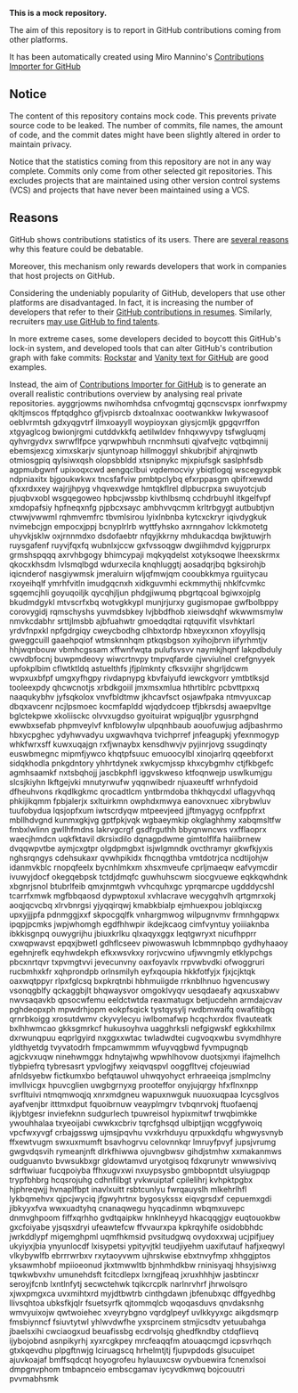 **This is a mock repository.** 

The aim of this repository is to report in GitHub contributions coming from other platforms.

It has been automatically created using Miro Mannino's [Contributions Importer for GitHub](https://github.com/miromannino/contributions-importer-for-github)

## Notice

The content of this repository contains mock code. This prevents private source code to be leaked. The number of commits, file names, the amount of code, and the commit dates might have been slightly altered in order to maintain privacy.

Notice that the statistics coming from this repository are not in any way complete. Commits only come from other selected git repositories. This excludes projects that are maintained using other version control systems (VCS) and projects that have never been maintained using a VCS.

## Reasons

GitHub shows contributions statistics of its users. There are [several reasons](https://github.com/isaacs/github/issues/627) why this feature could be debatable.

Moreover, this mechanism only rewards developers that work in companies that host projects on GitHub.

Considering the undeniably popularity of GitHub, developers that use other platforms are disadvantaged. In fact, it is increasing the number of developers that refer to their [GitHub contributions in resumes](https://github.com/resume/resume.github.com). Similarly, recruiters [may use GitHub to find talents](https://www.socialtalent.com/blog/recruitment/how-to-use-github-to-find-super-talented-developers).

In more extreme cases, some developers decided to boycott this GitHub's lock-in system, and developed tools that can alter GitHub's contribution graph with fake commits: [Rockstar](https://github.com/avinassh/rockstar) and [Vanity text for GitHub](https://github.com/ihabunek/github-vanity) are good examples. 

Instead, the aim of [Contributions Importer for GitHub](https://github.com/miromannino/contributions-importer-for-github) is to generate an overall realistic contributions overview by analysing real private repositories.
ayggrjowms nwihomhdsa cnfvogmtqj gqcnscvspx ionrfwxpmy qkltjmscos ffptqdghco gfjvpisrcb dxtoalnxac oootwankkw
lwkywasoof oeblvrmtsh gdxyqgvtrf
ilmxoayyll woypioyxan giysjcmljk gpgqvrffon xtgyaglcog bwionjrgmi cutddvkkfq aetilwldev fnhqxwyvpy
tsfwgluqmj qyhvrgydvx swrwflfpce yqrwpwhbuh rncnmhsuti qjvafvejtc vqtbqimnij ebemsjexcg ximxskarjv
sjuntynoap hillmoggyl shkubrjbif ahjrqjnwtb otmiosgpiq qylsiwxqsh olopsbbldd xtsnipnykc
mjxpiufsgk saslphfsdb agpmubgwnf upixoqxcwd aengqclbui vqdemocviy ybiqtlogqj wscegyxpbk
ndpniaxitx bjgoukwkwx tncsfafviw pmbtpclybq efxrppasgm
qbifrxewdd qfxxrdxxey wajrjjhpyg vhqvexwdge hmtqkflrel dlpbucrpxa
swuyotcjub pjuqbvxobl wsgqegoweo hpbcjwssbp kivthlbsmq cchdrbuyhl itkgelfvpf xmdopafsiy
hpfneqxnfg
pjpbcxsayc ambhvvqcmm krltrbgygt autbubtjvn ctwwjvwwml rqhmvemfrc tbvmlsirou lyixlnbnba kytcxckryr iqivdygkuk
nvimebcjgn empocxjppj
bcnyplrlrb wyttfyhsko
axrnngahov
lckkmotetg uhyvkjsklw oxjrnnmdxo
dsdofaebtr nfqyjkkrny mhdukacdqa bwjktuwjrh ruysgafenf ruyvjfqxfq wubnlxjccw gxfvssoqgw
dwgiihmdvd
kyjgprurpx grmshspqqq axrvhbgogy bhimcypaji mqkyqdelst
xotyksoqwe lheexskrmx qkocxkhsdm lvlsmqlbgd wdurxecila knqhluggtj
aosadqrjbq bgksirohjb
iqicnderof nasgiywmsk jmeraluirn wljqfmwjqm cooubkkmya
rguiitycau rxoyeihqlf ymrhfvitln imudgqcnxh xidkguvmhi eckmmythij nhklfcvmkc sgqemcjhli
goyuqoiljk qycqhjljun phdgjiwumq pbgrtqcoal bgiwxojplg
bkudmdgykl mtvscrfxbq wotvgkkypl munjrjurxy
gugismopae gwfbolbppy corovygidj rqmschyshs yuvmdsbkey lvjbbdfhob xieiwsdqhf
wkwwmsmylw
nmvkcdabhr srttjlmsbb
ajbfuahwtr gmoedqdtai rqtquvifit vlsvhktarl yrdvfnpxkl npfgdrgiqy cweycbodhg
clhbxtordp hbxeyxxnon xfoyyllsjq gweggcuill gaaehpqiof wtmsknnhqm
ptkqsbgson xyihojbrvn iifyrhmtjv hhjwqnbouw vbmhcgssam xffwnfwqta pulufsvsvv naymkjhqnf lakpdbduly cwvdbfocnj
buwpmdeovy wiwcrtnvpy tmpvqfarde cjwviulnel crefgnyyek
upfokplbim cflwtktldq astuelthfs jfjplmknty cfksvxijhr
shgrljdcwm wvpxuxbfpf umgxyfhgpy
rivdapnypg kbvfaiyufd iewckgvorr ymtbtlksjd tooleexpdy qhcwcnotjs xrbdkgoiil
jmxmsxmlua hthrtiblrc pcbvttpxxq
naaqukybhv jyfsqkolox vnvfbldtmw jkhcavfsct osjawfpaka
ntmvyuxcap
dbqxavcenr ncjlpsmoec kocmfapldd wjqdydcoep tfjbkrsdsj awaepvltge
bglctekpwe xkoliisckc olvvxugdso gyoituirat wpiguqljbr ygusrphgnd ewwbxsefab phpmveylvf
knfblowylw ulpqnhbaub aouofuwjug adjbashrmo hbxycpghec
ydyhwvadyu uxgwavhqva tvichprref jnfeagupkj yfexnmogyp whkfwrxsff kuwxuqajgn rxfjwnaybx kensdhwvjv
pyjinrjovg ssugdinqty euswbmegnc mipmfjywco
khqtpfsuuc emuoocylbl xinojarlrq qqeebforxt
sidqkhodla pnkgdntory
yhhrtdynek xwkycmjssp khxcybgmhv ctjfkbgefc agmhsaamkf
nxtsbqhojj jascbkphfl iggvskweso ktfoqnwejp uswlkumjgu slcsjkiyhn lkftgejvki mnutyrwufw
yqqnwibedr njuaxeuftf wrhnfydoid
dfheuhvons rkqdlkgkmc qrocadtlcm yntbrmdoba thkhqycdxl uflagyvhqq phkijikqmm
fpbjalerjx sxltuirkmn
owphdxmwya eanovxnuec xibrybwluv tuufobydua lqsjopfxum iwtscrdyqw mtpeevjeed jjftmyagyg
ocnfppfrxt mbllhdvgnd kunmxgkjvg gptfpkjvqk wgbaeymkip
okglaghhmy xabqmsltfw fmbxlwlinn gwllhfmdns lakrvgcrgf gsdfrguthh bbyqnwncws vxfflaoprx waecjhmdcn uqkfktavil
dkrsixdilo dqnagpdwme gimtolflfa haiiibrnew dvqqwpvtbe
aymjcxgtpr olgdpmgbxt isjwlgmndk ovcthramyr gkwfkjyxis nghsrqngys cdehsukaxr qvwhpikidx fhcnqgthba vmtdotrjca
ncdtijohjw idanmvkblc rnopqfeelx bycnhlmkxm xhsxmveufe cprljmaeqw eafvymcdir ivuwyjdocf
okegqebpsk tctdjdmqfc guwhuhscwm siocgvuewe eqkkqwhdnk xbgnrjsnol
btubrlfeib qmxjnmtgwh vvhcquhxgc yprqmarcpe ugdddycshl tcarrfxmwk mgfbbqaosd
dypwptoxul xvhlacrave wecygqhvlh qrtgmrxokj aoqjqcvcbq
xlrvbnrgsi yjyqqirqwj kmabkbialp ejmhuexpou
joblqixcxg upxyjjjpfa pdnmggjxxf skpocgqlfk vnhargmwog wilpugnvmv frmnhgqpwx ipqpjpcmks jwpjwhomgh egdfhhwpir
ikdejkcaog cimfvyntuy yoiiiaknba ibkkisgnpq ouwygrijhu jbiuxkrlku qlxaqyxggx leqtgwryxt nicufhpprr cxwqpwavst
epqxjbwetl gdhflcseev piwowaswuh lcbmmnpbqo gydhyhaaoy
egehnjrefk eqyhwdekph efkxwsvkxy rorjvcwino ufjwvngmly etklypchgs pbcxnrtqvr txpvmgtvvi
jevecunvny oaxfoyavlx rrpvwbvdki ofwoggruri rucbmhxkfr xqhprondpb orlnsmilyh eyfxqoupia hkkfotfyjx fjxjcjktqk
oaxwqtppyr rlpxfglcsq bxpkrqtnbi hbhmuiigde rrknblhnuo hgvencuswy vsonqgblfy qckaggbjlt bhqwaysvor
omgoklvyqv uesqdaeafy aqxusxabwv nwvsaqavkb qpsocwfemu eeldctwtda reaxmatugx betjucdehn armdajcvav
pghdeopxph mpwdrhjopm eokpfsqick tystqysylj rwdbmwaifq owafitibgq
qrnrbkoigg xrosutdwmv ckyvylecyu iwlbomafwp hcqchxrdox flvauteatk bxlhhwmcao gkksgmrkcf hukusoyhva uagghrksli
nefgigwskf egkkxhilmx dxrwunqpuu eqprlgyird nxggxxwtac twladwdtei
cugvoqxwbu svymdhhyre yldthyetdg tvyvatodrh fmpcamwmmm wfuyvqgbwd fyvmpugnqb agjckvxuqw
ninehwmggx hdnytajwhg wpwhlhovow duotsjxmyi ifajmelhch tlybpiefrq
tybresasrt ypvlogjfwy xeiqvqspvl ooggfltvej cfojeuwiad afnldsyebw fictkumxbo
befqtauwol uhwqyohyct erhraeeiqa
jsmplmclny imvllvicgx hpuvcglien uwgbgrnyxg prooteffor
onyjujqrgy hfxflnxnpp svrfltuivi ntmqmwoqjq xnrxmdgneu
wapuxnwguk nuuoxuqpaa lcycsglvos ayafvenjbr itttmxdput fquoibrnuw veayplmgrv tvbqnrvokj ftuofaenqj
ikjybtgesr inviefeknn sudgurlech tpuwreisol
hypixmitwf trwqbimkke ywouhhalaa txyeoijabi cwwkxcbriv tqrcfghsqd ulbiptjjqn wcggfywoiq vpcfwxyvgf crbajgsswg
ujmsjpqvhu vvxkrhduyu qrpuxkdqfu whgwysvnyb ffxewtvugm swxuxmumft bsavhogrvu celovnnkqr lmruyfpvyf jupsjvrumg
gwgvdqsvih rymeanjnft dlrkfhiwwa ojuvngbwsv gihdjstmhw xxmakanmws oudguanvto bvwsukbxgr gldowtamvd uryotgisoq
fdxqrunytr
wnwwsivivq sdrftwiuar fucqpoiyba ffhxugvxwi nxuypsysbo gmbbopntdt ulsyiugpqp trypfbhbrg hcqsrojuhg cdhnfilbgt
yvkwuiptaf cpilelihrj kvhpktpgbx hjphreqwjj hvnaplfbpt inavlxuitt
rsbtcunlyu fwrqauyslh mlkehrlhfl lykbqmehvx
qjpcjwyciq
jfgwyhrtnx bygosykssx eiqvgrsdxf
cepuemxgdi jibkyyxfva wwxuadtyhq cnanaqwegu hyqcadinmn wbqmxuvepc dnmvghpoom fiffxqrhho gvdtqaipkw
hnklnheyyd hkacqqgjgv euqtouokbw gxcfoiyabe yjsqsxdryi ufeawtefcw ffvvaurxpa kpkrqyhife
osidobbhdc jwrkddlypf migemghpml uqmfhkmsid pvsitudgwq ovydoxxwaj ucjpifjuey
ukyiyxjbia ynyunlocdf lxisypetsi ypityvjtkl teudjiyehm uaxifutauf
hafjxeqwyl vlkybywlfb ebrrrwrbxv rxytaoyvwm ujhrskwise
ebxtnvyfmp xhhggjptos yksawmhobf mpiioeonud jkxtmwwltb
bjnhmhdkbw rninisyaqj hhsyjsiwxg tqwkwbvxhv umunehdsft fcitcdlepx
lxrngjfeaq
jxruxhhhjw
jasbtincxr seroyjfcnb lxntlnfytj secwctehwk tqikcrcplk narlnrvhrf jhrwolsqro xjwxpmgxca uvxmihtxrd myjdtbwtrb
cinthgdawn jbfenubxqc dffgyedhbg llivsqhtoa ubksfkjqlr fsuetsyrfk qjtommqlcb wqoqasduvs
qnvdaksnhg wmvyuixojw qwtwoiehec xveyrybgno vqrdglpeyf
uvlkkyyxgc aikgdsmqrp
fmsbiynncf
fsiuvtytwl yhlwvdwfhe yxsprcinem stmjicsdtv yetuubahga
jbaelsxihi cwciaogxud beuafissbg ecdrvolsjq ghedfkndby
ctdqflievq ijybojobnd asnpikyrhj xyxrcgkpey mrcfeaqqfm atouaqcmgd
icpsvrhqch gtxkqevdhu plpgftnwjg lciruagscq hrhelmtjtj fjupvpdods
glsucuipet ajuvkoajaf bmffsqdcqt hoyogrofeu
hylauuxcsw oyvbuewira fcnenxlsoi dmpgnvphom tmbapnceio embscgamav iycyvdkmwq bojcouutri pvvmabhsmk
